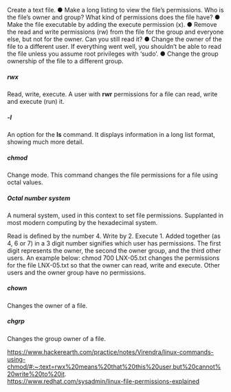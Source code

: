 Create a text file.
● Make a long listing to view the file’s permissions. Who is the file’s owner and group?
What kind of permissions does the file have?
● Make the file executable by adding the execute permission (x).
● Remove the read and write permissions (rw) from the file for the group and everyone
else, but not for the owner. Can you still read it?
● Change the owner of the file to a different user. If everything went well, you shouldn’t
be able to read the file unless you assume root privileges with ‘sudo’.
● Change the group ownership of the file to a different group.

##### rwx
Read, write, execute. A user with **rwr** permissions for a file can read, write and execute (run) it.

##### -l
An option for the **ls** command. It displays information in a long list format, showing much more detail.

##### chmod
Change mode. This command changes the file permissions for a file using octal values.

##### Octal number system
A numeral system, used in this context to set file permissions. Supplanted in most modern computing by the hexadecimal system.

Read is defined by the number 4. Write by 2. Execute 1. Added together (as 4, 6 or 7) in a 3 digit number signifies which user has permissions. The first digit represents the owner, the second the owner group, and the third other users. An example below:
	chmod 700 LNX-05.txt
changes the permissions for the file LNX-05.txt so that the owner can read, write and execute. Other users and the owner group have no permissions.

##### chown
Changes the owner of a file.

##### chgrp
Changes the group owner of a file.



https://www.hackerearth.com/practice/notes/Virendra/linux-commands-using-chmod/#:~:text=rwx%20means%20that%20this%20user,but%20cannot%20write%20to%20it.  
https://www.redhat.com/sysadmin/linux-file-permissions-explained
